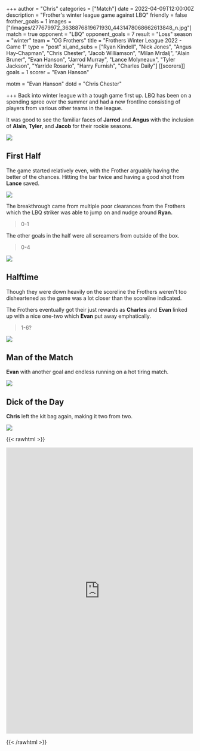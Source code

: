 +++
author = "Chris"
categories = ["Match"]
date = 2022-04-09T12:00:00Z
description = "Frother's winter league game against LBQ"
friendly = false
frother_goals = 1
images = ["/images/277679972_3638876819671930_4431478068662613848_n.jpg"]
match = true
opponent = "LBQ"
opponent_goals = 7
result = "Loss"
season = "winter"
team = "OG Frothers"
title = "Frothers Winter League 2022 - Game 1"
type = "post"
xi_and_subs = ["Ryan Kindell", "Nick Jones", "Angus Hay-Chapman", "Chris Chester", "Jacob Williamson", "Milan Mrdalj", "Alain Bruner", "Evan Hanson", "Jarrod Murray", "Lance Molyneaux", "Tyler Jackson", "Yarride Rosario", "Harry Furnish", "Charles Daily"]
[[scorers]]
goals = 1
scorer = "Evan Hanson"

motm = "Evan Hanson"
dotd = "Chris Chester"

+++
Back into winter league with a tough game first up. LBQ has been on a spending spree over the summer and had a new frontline consisting of players from various other teams in the league.

It was good to see the familiar faces of **Jarrod** and **Angus** with the inclusion of **Alain**, **Tyler**, and **Jacob** for their rookie seasons.

![](/images/277750315_511928873897149_8533464918862542220_n.jpg)

## First Half

The game started relatively even, with the Frother arguably having the better of the chances. Hitting the bar twice and having a good shot from **Lance** saved.

![](/images/277778620_3638871449672467_2462596635094581525_n.jpg)

The breakthrough came from multiple poor clearances from the Frothers which the LBQ striker was able to jump on and nudge around **Ryan.**

> 0-1

The other goals in the half were all screamers from outside of the box.

> 0-4

![](/images/277775199_3638871163005829_32872231595914579_n.jpg)

## Halftime

Though they were down heavily on the scoreline the Frothers weren't too disheartened as the game was a lot closer than the scoreline indicated.

The Frothers eventually got their just rewards as **Charles** and **Evan** linked up with a nice one-two which **Evan** put away emphatically.

> 1-6?

![](/images/277679972_3638876819671930_4431478068662613848_n.jpg)

## Man of the Match

**Evan** with another goal and endless running on a hot tiring match.

![](/images/277575861_3638870366339242_3543232711284385475_n.jpg)

## Dick of the Day

**Chris** left the kit bag again, making it two from two.

![](/images/277769943_3638875179672094_1865826408060710346_n.jpg)

{{< rawhtml >}} <div class="row"><iframe src="https://www.facebook.com/plugins/post.php?href=https%3A%2F%2Fwww.facebook.com%2FNZSundayFootball%2Fposts%2F3638877186338560&show_text=true&width=500" width="500" height="765" style="border:none;overflow:hidden" scrolling="no" frameborder="0" allowfullscreen="true" allow="autoplay; clipboard-write; encrypted-media; picture-in-picture; web-share"></iframe> </div>

{{< /rawhtml >}}